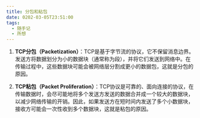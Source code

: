 ```yaml
---
title: 分包和粘包
date: 0202-03-05T23:51:00
tags:
  - 随手记
  - 所想
---
```

1. **TCP分包（Packetization）**：TCP是基于字节流的协议，它不保留消息边界。发送方将数据划分为小的数据块（通常称为段），并将它们发送到网络中。在传输过程中，这些数据块可能会被网络层分割成更小的数据包，这就是分包的原因。
    
2. **TCP粘包（Packet Proliferation）**：TCP协议是可靠的、面向连接的协议，在传输数据时，会尽可能地将多个发送方发送的数据合并成一个较大的数据块，以减少网络传输的开销。因此，如果发送方在短时间内发送了多个小数据块，接收方可能会一次性收到多个数据块，这就是粘包的原因。